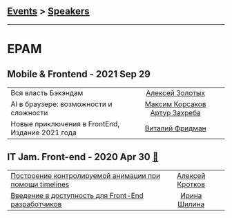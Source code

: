 ## [Events](../README.md) > [Speakers](../speakers.md)
---

# EPAM

## Mobile &amp; Frontend - 2021 Sep 29 
| | | |
| --- | :---: | --- |
| Вся власть Бэкэндам  |  [Алексей Золотых](../../speakers/Алексей%20Золотых.md)  |    |
| AI в браузере: возможности и сложности  |  [Максим Корсаков](../../speakers/Максим%20Корсаков.md)  [Артур Захреба](../../speakers/Артур%20Захреба.md)  |    |
| Новые приключения в FrontEnd, Издание 2021 года  |  [Виталий Фридман](../../speakers/Виталий%20Фридман.md)  |    |
## IT Jam. Front-end - 2020 Apr 30 [:movie_camera:](https://www.youtube.com/playlist?list=PLGsNPiHwSUI5xPyxr0MQM8yhjiXBxcYup)
| | | |
| --- | :---: | --- |
| [Построение контролируемой анимации при помощи timelines](https://www.youtube.com/watch?v=6A772QmRbD4)  |  [Алексей Кротков](../../speakers/Алексей%20Кротков.md)  |    |
| [Введение в доступность для Front-End разработчиков](https://www.youtube.com/watch?v=WQYQLw2B9Bk)  |  [Ирина Шилина](../../speakers/Ирина%20Шилина.md)  |    |
